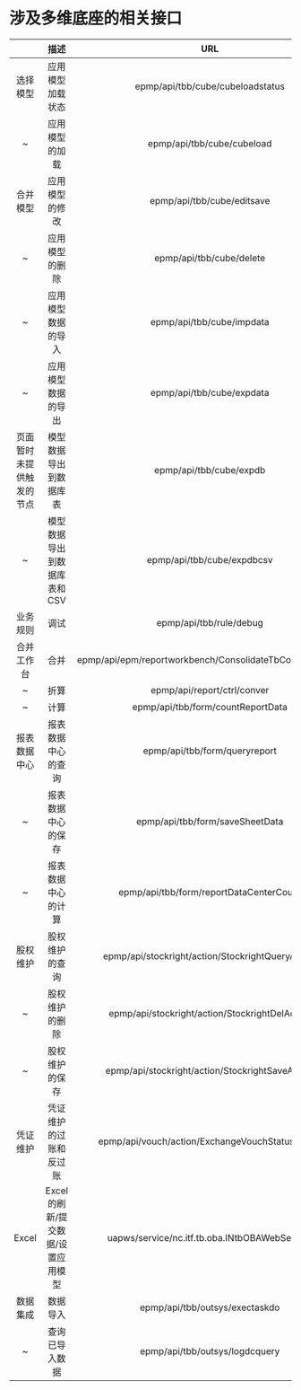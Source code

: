 # 涉及多维底座的相关接口

|                          |               描述                |                           URL                           |
| :----------------------: | :-------------------------------: | :-----------------------------------------------------: |
|         选择模型         |         应用模型加载状态          |            epmp/api/tbb/cube/cubeloadstatus             |
|            ~             |          应用模型的加载           |               epmp/api/tbb/cube/cubeload                |
|         合并模型         |          应用模型的修改           |               epmp/api/tbb/cube/editsave                |
|            ~             |          应用模型的删除           |                epmp/api/tbb/cube/delete                 |
|            ~             |        应用模型数据的导入         |                epmp/api/tbb/cube/impdata                |
|            ~             |        应用模型数据的导出         |                epmp/api/tbb/cube/expdata                |
| 页面暂时未提供触发的节点 |      模型数据导出到数据库表       |                 epmp/api/tbb/cube/expdb                 |
|            ~             |    模型数据导出到数据库表和CSV    |               epmp/api/tbb/cube/expdbcsv                |
|         业务规则         |               调试                |                 epmp/api/tbb/rule/debug                 |
|        合并工作台        |               合并                | epmp/api/epm/reportworkbench/ConsolidateTbConTaskAction |
|            ~             |               折算                |               epmp/api/report/ctrl/conver               |
|            ~             |               计算                |            epmp/api/tbb/form/countReportData            |
|       报表数据中心       |        报表数据中心的查询         |              epmp/api/tbb/form/queryreport              |
|            ~             |        报表数据中心的保存         |             epmp/api/tbb/form/saveSheetData             |
|            ~             |        报表数据中心的计算         |         epmp/api/tbb/form/reportDataCenterCount         |
|         股权维护         |          股权维护的查询           |    epmp/api/stockright/action/StockrightQueryAction     |
|            ~             |          股权维护的删除           |     epmp/api/stockright/action/StockrightDelAction      |
|            ~             |          股权维护的保存           |     epmp/api/stockright/action/StockrightSaveAction     |
|         凭证维护         |      凭证维护的过账和反过账       |     epmp/api/vouch/action/ExchangeVouchStatusAction     |
|          Excel           | Excel的刷新/提交数据/设置应用模型 |      uapws/service/nc.itf.tb.oba.INtbOBAWebService      |
|         数据集成         |             数据导入              |             epmp/api/tbb/outsys/exectaskdo              |
|            ~             |          查询已导入数据           |             epmp/api/tbb/outsys/logdcquery              |

